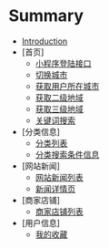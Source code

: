 # Summary

* [Introduction](README.md)
* [首页]
  * [小程序登陆接口](WxLogin.md)
  * [切换城市](ChangeCity.md)
  * [获取用户所在城市](Location.md)
  * [获取二级地域](Area.md)
  * [获取三级地域](Street.md)
  * [关键词搜索](Search.md)
* [分类信息]
  * [分类列表](Category.md)
  * [分类搜索条件信息](CategorySearchConf.md)
* [网站新闻]
  * [网站新闻列表](News.md)
  * [新闻详情页](NewsDetail.md)
* [商家店铺]
  * [商家店铺列表](Corp.md)
* [用户信息]
  * [我的收藏](Favor.md)


